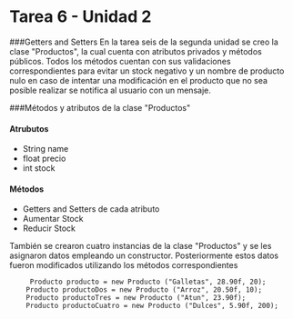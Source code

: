 # Tarea 6 - Unidad 2

###Getters and Setters 
En la tarea seis de la segunda unidad se creo la clase "Productos", la cual cuenta con atributos privados y métodos públicos. Todos los métodos cuentan con sus validaciones correspondientes para evitar un stock negativo y un nombre de producto nulo en caso de intentar una modificación en el producto que no sea posible realizar se notifica al usuario con un mensaje. 

###Métodos y atributos de la clase "Productos"
#### Atrubutos

- String name
- float precio
- int stock

#### Métodos

- Getters and Setters de cada atributo
- Aumentar Stock
- Reducir Stock

También se crearon cuatro instancias de la clase "Productos" y se les asignaron datos empleando un constructor. Posteriormente estos datos fueron modificados utilizando los métodos correspondientes 

         Producto producto = new Producto ("Galletas", 28.90f, 20);
        Producto productoDos = new Producto ("Arroz", 20.50f, 10);
        Producto productoTres = new Producto ("Atun", 23.90f);
        Producto productoCuatro = new Producto ("Dulces", 5.90f, 200);


